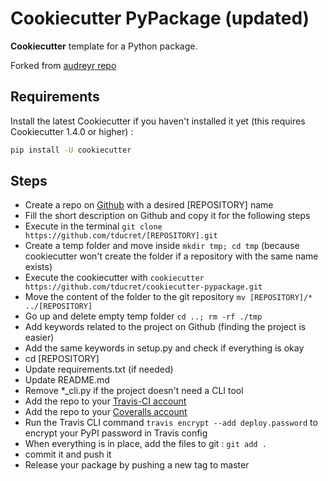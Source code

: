 # Cookiecutter PyPackage (updated)

**Cookiecutter** template for a Python package.

Forked from [audreyr repo](https://github.com/audreyr/cookiecutter-pypackage/)

## Requirements

Install the latest Cookiecutter if you haven't installed it yet (this requires
Cookiecutter 1.4.0 or higher) :

```bash
pip install -U cookiecutter
```

## Steps

- Create a repo on [Github](https://github.com/new) with a desired [REPOSITORY] name
- Fill the short description on Github and copy it for the following steps
- Execute in the terminal `git clone https://github.com/tducret/[REPOSITORY].git`
- Create a temp folder and move inside `mkdir tmp; cd tmp` (because cookiecutter won't create the folder if a repository with the same name exists)
- Execute the cookiecutter with `cookiecutter https://github.com/tducret/cookiecutter-pypackage.git`
- Move the content of the folder to the git repository `mv [REPOSITORY]/* ../[REPOSITORY]`
- Go up and delete empty temp folder `cd ..; rm -rf ./tmp`
- Add keywords related to the project on Github (finding the project is easier)
- Add the same keywords in setup.py and check if everything is okay
- cd [REPOSITORY]
- Update requirements.txt (if needed)
- Update README.md
- Remove *_cli.py if the project doesn't need a CLI tool
- Add the repo to your [Travis-CI account](https://travis-ci.org/profile/tducret)
- Add the repo to your [Coveralls account](https://coveralls.io/repos/new)
- Run the Travis CLI command `travis encrypt --add deploy.password` to encrypt your PyPI password in Travis config
- When everything is in place, add the files to git : ```git add .```
- commit it and push it
- Release your package by pushing a new tag to master